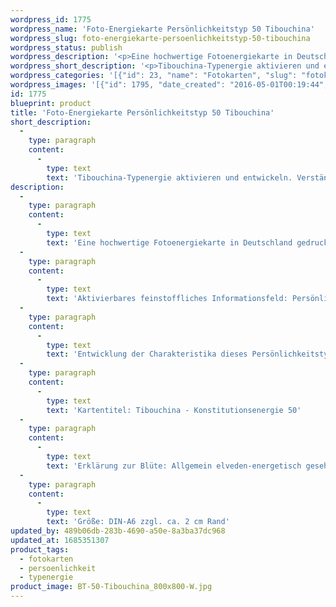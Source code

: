 ```yaml
---
wordpress_id: 1775
wordpress_name: 'Foto-Energiekarte Persönlichkeitstyp 50 Tibouchina'
wordpress_slug: foto-energiekarte-persoenlichkeitstyp-50-tibouchina
wordpress_status: publish
wordpress_description: '<p>Eine hochwertige Fotoenergiekarte in Deutschland gedruckt und in Handarbeit laminiert.  Sie ist in Postkartengröße (DIN-A6) gut zu transportieren und kann auch auf den Körper aufgelegt werden.</p><p>Aktivierbares feinstoffliches Informationsfeld: Persönlichkeitsenergie eines Tibouchina-Typs: <span class="s1">Freudvoll, leiderfahren, Streben nach dem Ideal, hoffnungsvoll</span>.<br />Entwicklung der Charakteristika dieses Persönlichkeitstyps. Stärkung der entsprechenden Persönlichkeit mit ihrer besonderen Energiequalität. Ausgleich und Veränderung ungünstiger Zustände innerhalb einer Person, die aufgrund dieser Konstitution entstanden sind. Annahme und Verständnis für einen Menschen mit dieser Persönlichkeitsenergie. Eine Stärkung der eigenen Persönlichkeitsenergie sowie die Beschäftigung mit der Energie anderer Persönlichkeiten kann insgesamt das eigene Selbstbewusstsein stärken.</p><p>Kartentitel: Tibouchina - Konstitutionsenergie 50</p><p>Erklärung zur Blüte: Allgemein elveden-energetisch gesehen steht eine Tibouchina unter anderem für "Wohlbefinden, Hoffnung, praktisch veranlagt".<br />Größe: DIN-A6 zzgl. ca. 2 cm Rand<br />Andere Formate sind individuell für Sie innerhalb weniger Tage herstellbar. Bitte kontaktieren Sie uns hierfür unter <a href="mailto:info@elvedenverlag.de">info@elvedenverlag.de</a>.</p><p>Anwendungshinweise</p>'
wordpress_short_description: '<p>Tibouchina-Typenergie aktivieren und entwickeln. Verständnis für diese Typenergie gewinnen (&#8222;f<span class="s1">reudvoll, leiderfahren, Streben nach dem Ideal, hoffnungsvoll</span>&#8222;)<br /><em>Hinweis: Das Wasserzeichen „Elveden Verlag Energiebild“ wird nicht mit gedruckt</em></p>'
wordpress_categories: '[{"id": 23, "name": "Fotokarten", "slug": "fotokarten"}, {"id": 37, "name": "Pers\u00f6nlichkeit", "slug": "persoenlichkeit"}, {"id": 90, "name": "Typenergie", "slug": "typenergie"}]'
wordpress_images: '[{"id": 1795, "date_created": "2016-05-01T00:19:44", "date_created_gmt": "2016-04-30T20:19:44", "date_modified": "2016-05-01T00:19:44", "date_modified_gmt": "2016-04-30T20:19:44", "src": "https://my.feenbaum.de/wp-content/uploads/2016/05/BT-50-Tibouchina_800x800-W.jpg", "name": "BT-50-Tibouchina_800x800-W", "alt": ""}]'
id: 1775
blueprint: product
title: 'Foto-Energiekarte Persönlichkeitstyp 50 Tibouchina'
short_description:
  -
    type: paragraph
    content:
      -
        type: text
        text: 'Tibouchina-Typenergie aktivieren und entwickeln. Verständnis für diese Typenergie gewinnen (''freudvoll, leiderfahren, Streben nach dem Ideal, hoffnungsvoll'')'
description:
  -
    type: paragraph
    content:
      -
        type: text
        text: 'Eine hochwertige Fotoenergiekarte in Deutschland gedruckt und in Handarbeit laminiert.  Sie ist in Postkartengröße (DIN-A6) gut zu transportieren und kann auch auf den Körper aufgelegt werden.'
  -
    type: paragraph
    content:
      -
        type: text
        text: 'Aktivierbares feinstoffliches Informationsfeld: Persönlichkeitsenergie eines Tibouchina-Typs: Freudvoll, leiderfahren, Streben nach dem Ideal, hoffnungsvoll.'
  -
    type: paragraph
    content:
      -
        type: text
        text: 'Entwicklung der Charakteristika dieses Persönlichkeitstyps. Stärkung der entsprechenden Persönlichkeit mit ihrer besonderen Energiequalität. Ausgleich und Veränderung ungünstiger Zustände innerhalb einer Person, die aufgrund dieser Konstitution entstanden sind. Annahme und Verständnis für einen Menschen mit dieser Persönlichkeitsenergie. Eine Stärkung der eigenen Persönlichkeitsenergie sowie die Beschäftigung mit der Energie anderer Persönlichkeiten kann insgesamt das eigene Selbstbewusstsein stärken.'
  -
    type: paragraph
    content:
      -
        type: text
        text: 'Kartentitel: Tibouchina - Konstitutionsenergie 50'
  -
    type: paragraph
    content:
      -
        type: text
        text: 'Erklärung zur Blüte: Allgemein elveden-energetisch gesehen steht eine Tibouchina unter anderem für "Wohlbefinden, Hoffnung, praktisch veranlagt".'
  -
    type: paragraph
    content:
      -
        type: text
        text: 'Größe: DIN-A6 zzgl. ca. 2 cm Rand'
updated_by: 489b06db-283b-4690-a50e-8a3ba37dc968
updated_at: 1685351307
product_tags:
  - fotokarten
  - persoenlichkeit
  - typenergie
product_image: BT-50-Tibouchina_800x800-W.jpg
---
```

